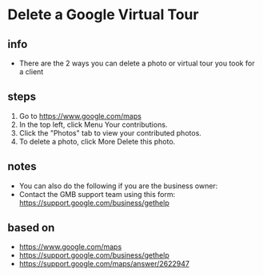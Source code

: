 # Delete a Google Virtual Tour  

## info  
* There are the 2 ways you can delete a photo or virtual tour you took for a client

## steps  
1. Go to https://www.google.com/maps
2. In the top left, click Menu   Your contributions.
3. Click the "Photos" tab to view your contributed photos.
4. To delete a photo, click More   Delete this photo.

## notes  
*  You can also do the following if you are the business owner:
*  Contact the GMB support team using this form: https://support.google.com/business/gethelp 

## based on  
*  https://www.google.com/maps
*  https://support.google.com/business/gethelp 
*  https://support.google.com/maps/answer/2622947

